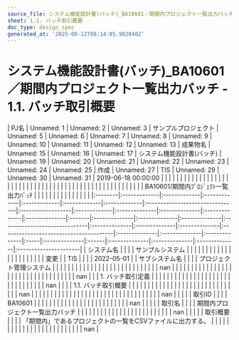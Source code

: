 ```yaml
---
source_file: システム機能設計書(バッチ)_BA10601／期間内プロジェクト一覧出力バッチ.xlsx
sheet: 1.1. バッチ取引概要
doc_type: design_spec
generated_at: '2025-08-12T08:14:05.902840Z'
---
```


# システム機能設計書(バッチ)_BA10601／期間内プロジェクト一覧出力バッチ - 1.1. バッチ取引概要

| PJ名     | Unnamed: 1   | Unnamed: 2   | Unnamed: 3   | サンプルプロジェクト   | Unnamed: 5   | Unnamed: 6   | Unnamed: 7                      | Unnamed: 8        | Unnamed: 9   | Unnamed: 10   | Unnamed: 11   | Unnamed: 12   | Unnamed: 13   | 成果物名   | Unnamed: 15   | Unnamed: 16   | Unnamed: 17   | システム機能設計書(バッチ)                | Unnamed: 19   | Unnamed: 20   | Unnamed: 21   | Unnamed: 22                            | Unnamed: 23   | Unnamed: 24   | Unnamed: 25   | 作成   | Unnamed: 27   | TIS   | Unnamed: 29   | Unnamed: 30   | Unnamed: 31   | 2019-06-18 00:00:00   |
|         |              |              |              |              |              |              |                                 |                   |              |               |               |               |               |        |               |               |               |                               |               |               |               |                                        |               |               |               |      |               |       |               |               |               |                       |
|         |              |              |              |              |              |              |                                 |                   |              |               |               |               |               |        |               |               |               | BA10601/期間内ﾌﾟﾛｼﾞｪｸﾄ一覧出力ﾊﾞｯﾁ   |               |               |               |                                        |               |               |               |      |               |       |               |               |               |                       |
|:--------|:-------------|:-------------|:-------------|:-------------|:-------------|:-------------|:--------------------------------|:------------------|:-------------|:--------------|:--------------|:--------------|:--------------|:-------|:--------------|:--------------|:--------------|:------------------------------|:--------------|:--------------|:--------------|:---------------------------------------|:--------------|:--------------|:--------------|:-----|:--------------|:------|:--------------|:--------------|:--------------|:----------------------|
| システム名   |              |              |              | サンプルシステム     |              |              |                                 |                   |              |               |               |               |               |        |               |               |               |                               |               |               |               |                                        |               |               |               | 変更   |               | TIS   |               |               |               | 2022-05-01            |
| サブシステム名 |              |              |              | プロジェクト管理システム |              |              |                                 |                   |              |               |               |               |               |        |               |               |               |                               |               |               |               |                                        |               |               |               |      |               |       |               |               |               | nan                   |
|         |              |              |              |              |              |              |                                 |                   |              |               |               |               |               |        |               |               |               |                               |               |               |               |                                        |               |               |               |      |               |       |               |               |               | nan                   |
|         | 1. バッチ取引定義   |              |              |              |              |              |                                 |                   |              |               |               |               |               |        |               |               |               |                               |               |               |               |                                        |               |               |               |      |               |       |               |               |               | nan                   |
|         |              | 1.1. バッチ取引概要 |              |              |              |              |                                 |                   |              |               |               |               |               |        |               |               |               |                               |               |               |               |                                        |               |               |               |      |               |       |               |               |               | nan                   |
|         |              |              |              |              |              |              |                                 |                   |              |               |               |               |               |        |               |               |               |                               |               |               |               |                                        |               |               |               |      |               |       |               |               |               | nan                   |
|         |              |              | 取引ID         |              |              |              | BA10601                         |                   |              |               |               |               |               |        |               |               |               |                               |               |               |               |                                        |               |               |               |      |               |       |               |               |               | nan                   |
|         |              |              | 取引名          |              |              |              | 期間内プロジェクト一覧出力バッチ                |                   |              |               |               |               |               |        |               |               |               |                               |               |               |               |                                        |               |               |               |      |               |       |               |               |               | nan                   |
|         |              |              | 取引概要         |              |              |              | 「期間内」であるプロジェクトの一覧をCSVファイルに出力する。 |                   |              |               |               |               |               |        |               |               |               |                               |               |               |               |                                        |               |               |               |      |               |       |               |               |               | nan                   |
